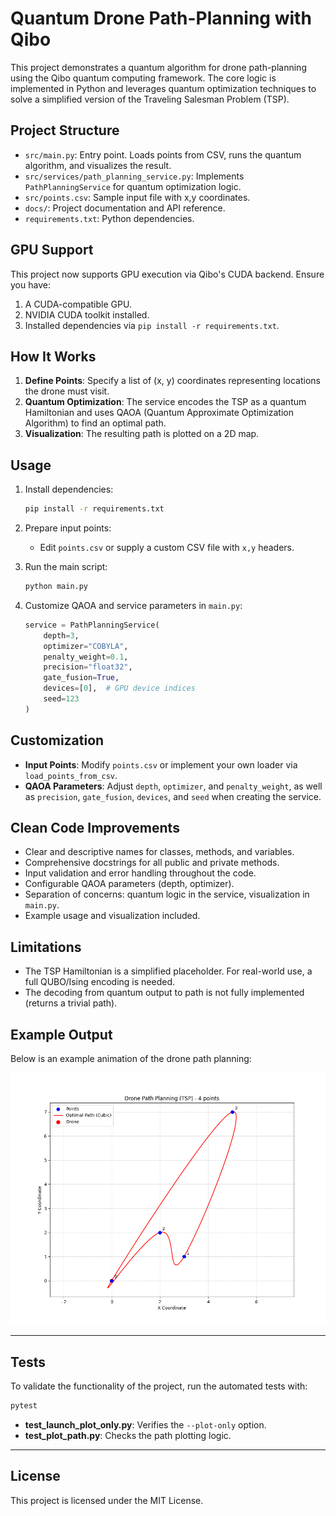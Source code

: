# Quantum Drone Path-Planning with Qibo

This project demonstrates a quantum algorithm for drone path-planning using the Qibo quantum computing framework. The core logic is implemented in Python and leverages quantum optimization techniques to solve a simplified version of the Traveling Salesman Problem (TSP).

## Project Structure

- `src/main.py`: Entry point. Loads points from CSV, runs the quantum algorithm, and visualizes the result.
- `src/services/path_planning_service.py`: Implements `PathPlanningService` for quantum optimization logic.
- `src/points.csv`: Sample input file with x,y coordinates.
- `docs/`: Project documentation and API reference.
- `requirements.txt`: Python dependencies.

## GPU Support

This project now supports GPU execution via Qibo's CUDA backend. Ensure you have:
 1. A CUDA-compatible GPU.
 2. NVIDIA CUDA toolkit installed.
 3. Installed dependencies via `pip install -r requirements.txt`.

## How It Works

1. **Define Points**: Specify a list of (x, y) coordinates representing locations the drone must visit.
2. **Quantum Optimization**: The service encodes the TSP as a quantum Hamiltonian and uses QAOA (Quantum Approximate Optimization Algorithm) to find an optimal path.
3. **Visualization**: The resulting path is plotted on a 2D map.

## Usage

1. Install dependencies:
   ```bash
   pip install -r requirements.txt
   ```

2. Prepare input points:
   - Edit `points.csv` or supply a custom CSV file with `x,y` headers.

3. Run the main script:
   ```bash
   python main.py
   ```

4. Customize QAOA and service parameters in `main.py`:
   ```python
   service = PathPlanningService(
       depth=3,
       optimizer="COBYLA",
       penalty_weight=0.1,
       precision="float32",
       gate_fusion=True,
       devices=[0],  # GPU device indices
       seed=123
   )
   ```

## Customization
- **Input Points**: Modify `points.csv` or implement your own loader via `load_points_from_csv`.
- **QAOA Parameters**: Adjust `depth`, `optimizer`, and `penalty_weight`, as well as `precision`, `gate_fusion`, `devices`, and `seed` when creating the service.

## Clean Code Improvements
- Clear and descriptive names for classes, methods, and variables.
- Comprehensive docstrings for all public and private methods.
- Input validation and error handling throughout the code.
- Configurable QAOA parameters (depth, optimizer).
- Separation of concerns: quantum logic in the service, visualization in `main.py`.
- Example usage and visualization included.

## Limitations
- The TSP Hamiltonian is a simplified placeholder. For real-world use, a full QUBO/Ising encoding is needed.
- The decoding from quantum output to path is not fully implemented (returns a trivial path).

## Example Output
Below is an example animation of the drone path planning:

![Drone Path Planning Animation](docs/drone_path_animation.gif)

---

## Tests
To validate the functionality of the project, run the automated tests with:
```bash
pytest
```

- **test_launch_plot_only.py**: Verifies the `--plot-only` option.
- **test_plot_path.py**: Checks the path plotting logic.

---

## License

This project is licensed under the MIT License.
